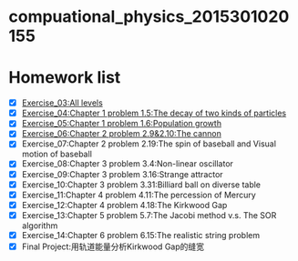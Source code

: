 # compuational_physics_2015301020155
# Homework list
- [x] [Exercise_03:All levels](https://github.com/yuyuwei/compuational_physics_2015301020155/blob/master/Exercise_03:All%20levels)
- [x] [Exercise_04:Chapter 1 problem 1.5:The decay of two kinds of particles](https://github.com/yuyuwei/compuational_physics_2015301020155/blob/master/Exercise_04:Chapter%201%20problem%201.5:The%20decay%20of%20two%20kinds%20of%20particles)
- [x] [Exercise_05:Chapter 1 problem 1.6:Population growth](https://github.com/yuyuwei/compuational_physics_2015301020155/blob/master/Exercise_05:Chapter%201%20problem%201.6:Population%20growth)
- [x] [Exercise_06:Chapter 2 problem 2.9&2.10:The cannon](https://github.com/yuyuwei/compuational_physics_2015301020155/blob/master/Exercise_06:Chapter%202%20problem%202.9%262.10:The%20cannon)
- [x] Exercise_07:Chapter 2 problem 2.19:The spin of baseball and Visual motion of baseball
- [x] Exercise_08:Chapter 3 problem 3.4:Non-linear oscillator
- [x] Exercise_09:Chapter 3 problem 3.16:Strange attractor
- [x] Exercise_10:Chapter 3 problem 3.31:Billiard ball on diverse table
- [x] Exercise_11:Chapter 4 problem 4.11:The percession of Mercury
- [x] Exercise_12:Chapter 4 problem 4.18:The Kirkwood Gap
- [x] Exercise_13:Chapter 5 problem 5.7:The Jacobi method v.s. The SOR algorithm
- [x] Exercise_14:Chapter 6 problem 6.15:The realistic string problem
- [x] Final Project:用轨道能量分析Kirkwood Gap的缝宽
